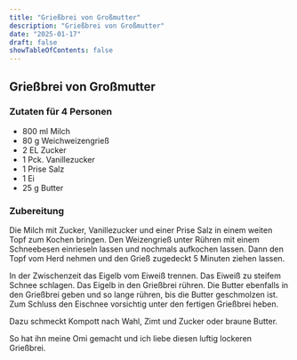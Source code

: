 ```yaml
---
title: "Grießbrei von Großmutter"
description: "Grießbrei von Großmutter"
date: "2025-01-17"
draft: false
showTableOfContents: false
---
```


## Grießbrei von Großmutter

### Zutaten für 4 Personen
- 800 ml Milch
- 80 g Weichweizengrieß
- 2 EL Zucker
- 1 Pck. Vanillezucker
- 1 Prise Salz
- 1 Ei
- 25 g Butter 

### Zubereitung

Die Milch mit Zucker, Vanillezucker und einer Prise Salz in einem weiten Topf zum Kochen bringen. Den Weizengrieß unter Rühren mit einem Schneebesen einrieseln lassen und nochmals aufkochen lassen. Dann den Topf vom Herd nehmen und den Grieß zugedeckt 5 Minuten ziehen lassen.

In der Zwischenzeit das Eigelb vom Eiweiß trennen. Das Eiweiß zu steifem Schnee schlagen. Das Eigelb in den Grießbrei rühren. Die Butter ebenfalls in den Grießbrei geben und so lange rühren, bis die Butter geschmolzen ist. Zum Schluss den Eischnee vorsichtig unter den fertigen Grießbrei heben.

Dazu schmeckt Kompott nach Wahl, Zimt und Zucker oder braune Butter.

So hat ihn meine Omi gemacht und ich liebe diesen luftig lockeren Grießbrei. 
